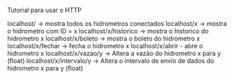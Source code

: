 Tutorial para usar o HTTP

localhost/ -> mostra todos os hidrometros conectados
localhost/x -> mostra o hidrometro com ID = x
localhost/x/historico -> mostra o historico do hidrometro x
localhost/x/boleto -> mostra o boleto do hidrometro x
localhost/x/fechar -> fecha o hidrometro x
localhost/x/abrir - abre o hidrometro x
localhost/x/vazao/y -> Altera a vazão do hidrometro x para y (float)
localhost/x/intervalo/y -> Altera o intervalo de envio de dados do hidrometro x para y (float)